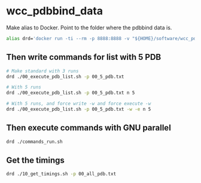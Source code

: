 # wcc_pdbbind_data

Make alias to Docker. Point to the folder where the pdbbind data is.

```bash
alias drd='docker run -ti --rm -p 8888:8888 -v "${HOME}/software/wcc_pdbbind_data":/home/jovyan/work --name rdock $USER/rdock'
```

## Then write commands for list with 5 PDB

```bash
# Make standard with 3 runs
drd ./00_execute_pdb_list.sh -p 00_5_pdb.txt

# With 5 runs 
drd ./00_execute_pdb_list.sh -p 00_5_pdb.txt n 5

# With 5 runs, and force write -w and force execute -w
drd ./00_execute_pdb_list.sh -p 00_5_pdb.txt -w -e n 5
```

## Then execute commands with GNU parallel

```bash
drd ./commands_run.sh
```

## Get the timings

```bash
drd ./10_get_timings.sh -p 00_all_pdb.txt 
```